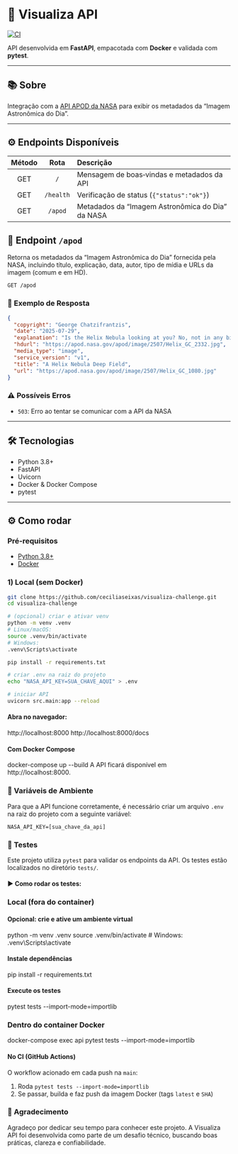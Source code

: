 # 🚀 Visualiza API

[![CI](https://github.com/ceciliaseixas/visualiza-challenge/actions/workflows/main.yml/badge.svg)](https://github.com/ceciliaseixas/visualiza-challenge/actions/workflows/main.yml)

API desenvolvida em **FastAPI**, empacotada com **Docker** e validada com **pytest**.

---

## 📚 Sobre

Integração com a [API APOD da NASA](https://api.nasa.gov/) para exibir os metadados da “Imagem Astronômica do Dia”.

---

## ⚙️ Endpoints Disponíveis

| Método | Rota      | Descrição                                         |
|:------:|:---------:|:--------------------------------------------------|
| GET    | `/`       | Mensagem de boas‑vindas e metadados da API        |
| GET    | `/health` | Verificação de status (`{"status":"ok"}`)         |
| GET    | `/apod`   | Metadados da “Imagem Astronômica do Dia” da NASA  |

## 📡 Endpoint `/apod`

Retorna os metadados da “Imagem Astronômica do Dia” fornecida pela NASA, incluindo título, explicação, data, autor, tipo de mídia e URLs da imagem (comum e em HD).

```
GET /apod

```
### 🔁 Exemplo de Resposta

```json
{
  "copyright": "George Chatzifrantzis",
  "date": "2025-07-29",
  "explanation": "Is the Helix Nebula looking at you? No, not in any biological sense, but it does look quite like an eye...",
  "hdurl": "https://apod.nasa.gov/apod/image/2507/Helix_GC_2332.jpg",
  "media_type": "image",
  "service_version": "v1",
  "title": "A Helix Nebula Deep Field",
  "url": "https://apod.nasa.gov/apod/image/2507/Helix_GC_1080.jpg"
}
```

### ⚠️ Possíveis Erros

- `503`: Erro ao tentar se comunicar com a API da NASA

---

## 🛠 Tecnologias

- Python 3.8+  
- FastAPI  
- Uvicorn  
- Docker & Docker Compose  
- pytest  

---

## ⚙️ Como rodar

### Pré‑requisitos

- [Python 3.8+](https://www.python.org/downloads/)  
- [Docker](https://www.docker.com/)  

### 1) Local (sem Docker)

```bash
git clone https://github.com/ceciliaseixas/visualiza-challenge.git
cd visualiza-challenge

# (opcional) criar e ativar venv
python -m venv .venv
# Linux/macOS:
source .venv/bin/activate
# Windows:
.venv\Scripts\activate

pip install -r requirements.txt

# criar .env na raiz do projeto
echo "NASA_API_KEY=SUA_CHAVE_AQUI" > .env

# iniciar API
uvicorn src.main:app --reload

```

#### Abra no navegador:
http://localhost:8000
http://localhost:8000/docs

#### Com Docker Compose
docker-compose up --build
A API ficará disponível em http://localhost:8000.


### 📄 Variáveis de Ambiente

Para que a API funcione corretamente, é necessário criar um arquivo `.env` na raiz do projeto com a seguinte variável:

```env
NASA_API_KEY=[sua_chave_da_api]

```
### 🧪 Testes

Este projeto utiliza `pytest` para validar os endpoints da API. Os testes estão localizados no diretório `tests/`.

#### ▶ Como rodar os testes:

### Local (fora do container)

#### Opcional: crie e ative um ambiente virtual
python -m venv .venv
source .venv/bin/activate    # Windows: .venv\Scripts\activate

#### Instale dependências
pip install -r requirements.txt

#### Execute os testes
pytest tests --import-mode=importlib

### Dentro do container Docker
docker-compose exec api pytest tests --import-mode=importlib

#### No CI (GitHub Actions)
O workflow acionado em cada push na `main`:
1. Roda `pytest tests --import-mode=importlib`
2. Se passar, builda e faz push da imagem Docker (tags `latest` e `SHA`)

### 💜 Agradecimento

Agradeço por dedicar seu tempo para conhecer este projeto.
A Visualiza API foi desenvolvida como parte de um desafio técnico, buscando boas práticas, clareza e confiabilidade. 


